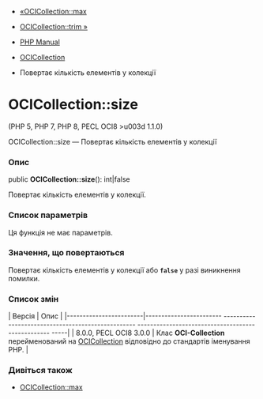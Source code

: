- [«OCICollection::max](ocicollection.max.md)
- [OCICollection::trim »](ocicollection.trim.md)

- [PHP Manual](index.md)
- [OCICollection](class.ocicollection.md)
- Повертає кількість елементів у колекції

# OCICollection::size

(PHP 5, PHP 7, PHP 8, PECL OCI8 \>u003d 1.1.0)

OCICollection::size — Повертає кількість елементів у колекції

### Опис

public **OCICollection::size**(): int\|false

Повертає кількість елементів у колекції.

### Список параметрів

Ця функція не має параметрів.

### Значення, що повертаються

Повертає кількість елементів у колекції або **`false`** у разі
виникнення помилки.

### Список змін

| Версія | Опис |
|------------------------|------------------------ -------------------------------------------------- -------------------------------------------------- -----|
| 8.0.0, PECL OCI8 3.0.0 | Клас **OCI-Collection** перейменований на [OCICollection](class.ocicollection.md) відповідно до стандартів іменування PHP. |

### Дивіться також

- [OCICollection::max](ocicollection.max.md)
